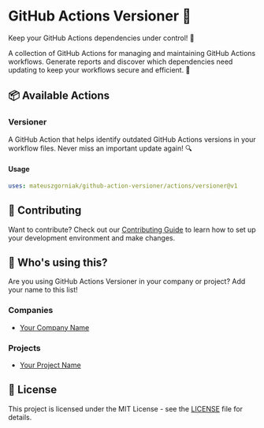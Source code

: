 # GitHub Actions Versioner 🚀

Keep your GitHub Actions dependencies under control! 🎯

A collection of GitHub Actions for managing and maintaining GitHub Actions workflows.
Generate reports and discover which dependencies need updating to keep your workflows secure and efficient. 🚀

## 📦 Available Actions

### Versioner

A GitHub Action that helps identify outdated GitHub Actions versions in your workflow files.
Never miss an important update again! 🔍

#### Usage

```yaml
uses: mateuszgorniak/github-action-versioner/actions/versioner@v1
```

## 🤝 Contributing

Want to contribute? Check out our [Contributing Guide](CONTRIBUTING.md) to learn how to set up your development environment and make changes.

## 👥 Who's using this?

Are you using GitHub Actions Versioner in your company or project? Add your name to this list!

### Companies
- [Your Company Name](https://your-company-website.com)

### Projects
- [Your Project Name](https://your-project-url.com)

## 📄 License

This project is licensed under the MIT License - see the [LICENSE](LICENSE) file for details.
